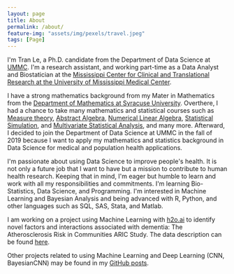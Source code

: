 ```yaml
---
layout: page
title: About
permalink: /about/
feature-img: "assets/img/pexels/travel.jpeg"
tags: [Page]
---
```


I'm Tran Le, a Ph.D. candidate from the Department of Data Science at [UMMC](https://www.umc.edu/SoPH/Departments-and-Faculty/Data-Science/Department-of-Data-Science-Home.html). I'm a research assistant, and working part-time as a Data Analyst and Biostatician at the [Mississippi Center for Clinical and Translational Research at the University of Mississippi Medical Center](https://www.umc.edu/Research/Centers-and-Institutes/External-Designation-Centers/Mississippi-Center-for-Clinical-and-Translational-Research/Mississippi-Center-for-Clinical-and-Translational-Research-Home.html).



 I have a strong mathematics background from my Mater in Mathematics from the [Department of Mathematics at Syracuse University](https://thecollege.syr.edu/mathematics/). Overthere, I had a chance to take many mathematics and statistical courses such as [Measure theory](https://www.maa.org/press/maa-reviews/principles-of-mathematical-analysis), [Abstract Algebra](https://www.maa.org/press/maa-reviews/abstract-algebra), [Numerical Linear Algebra](https://books.google.com/books/about/Numerical_Linear_Algebra.html?id=JaPtxOytY7kC), [Statistical Simulation](https://www.amazon.com/Simulation-Sheldon-M-Ross/dp/0124158250/ref=pd_lpo_1?pd_rd_i=0124158250&psc=1), and [Multivariate Statistical Analysis](https://books.google.com/books/about/An_Introduction_to_Multivariate_Statisti.html?id=Cmm9QgAACAAJ), and many more. Afterward, I decided to join the Department of Data Science at UMMC in the fall of 2019 because I want to apply my mathematics and statistics background in Data Science for medical and population health applications.



I'm passionate about using Data Science to improve people's health. It is not only a future job that I want to have but a mission to contribute to human health research. Keeping that in mind, I'm eager but humble to learn and work with all my responsibilities and commitments. I'm learning Bio-Statistics, Data Science, and Programming. I'm interested in Machine Learning and Bayesian Analysis and being advanced with R, Python, and other languages such as SQL, SAS, Stata, and Matlab.



I am working on a project using Machine Learning with [h2o.ai](https://docs.h2o.ai/h2o/latest-stable/h2o-docs/index.html) to identify novel factors and interactions associated with dementia: The Atherosclerosis Risk in Communities ARIC Study. The data description can be found [here](https://mindset.umc.edu/aricvarexplorer/index.html). 



Other projects related to using Machine Learning and Deep Learning (CNN, BayesianCNN) may be found in my [GitHub posts](https://tranktle.github.io/porfolio/).



